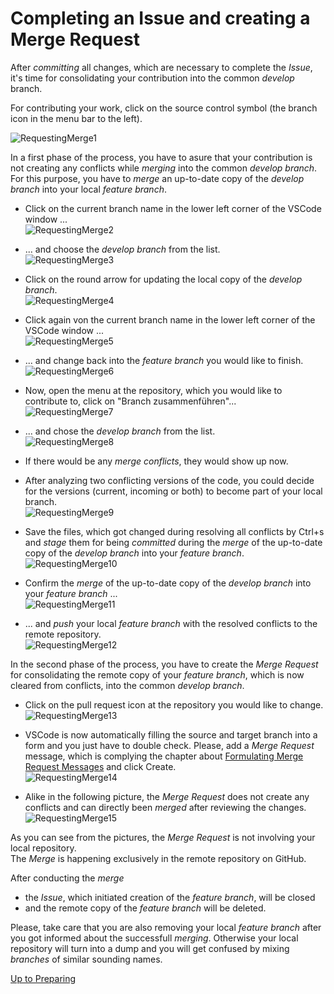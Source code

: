 # Completing an Issue and creating a Merge Request

After _committing_ all changes, which are necessary to complete the _Issue_, it's time for consolidating your contribution into the common _develop_ branch.

For contributing your work, click on the source control symbol (the branch icon in the menu bar to the left).  

![RequestingMerge1](./pictures/RequestingMerge_01.png)

In a first phase of the process, you have to asure that your contribution is not creating any conflicts while _merging_ into the common _develop branch_.
For this purpose, you have to _merge_ an up-to-date copy of the _develop branch_ into your local _feature branch_.

* Click on the current branch name in the lower left corner of the VSCode window ...  
![RequestingMerge2](./pictures/RequestingMerge_02.png)

* ... and choose the _develop branch_ from the list.  
![RequestingMerge3](./pictures/RequestingMerge_03.png)

* Click on the round arrow for updating the local copy of the _develop branch_.  
![RequestingMerge4](./pictures/RequestingMerge_04.png)

* Click again von the current branch name in the lower left corner of the VSCode window ...  
![RequestingMerge5](./pictures/RequestingMerge_05.png)

* ... and change back into the _feature branch_ you would like to finish.  
![RequestingMerge6](./pictures/RequestingMerge_06.png)

* Now, open the menu at the repository, which you would like to contribute to, click on "Branch zusammenführen"...  
![RequestingMerge7](./pictures/RequestingMerge_07.png)

* ... and chose the _develop branch_ from the list.  
![RequestingMerge8](./pictures/RequestingMerge_08.png)

* If there would be any _merge conflicts_, they would show up now.
* After analyzing two conflicting versions of the code, you could decide for the versions (current, incoming or both) to become part of your local branch.  
![RequestingMerge9](./pictures/RequestingMerge_09.png)

* Save the files, which got changed during resolving all conflicts by Ctrl+s and _stage_ them for being _committed_ during the _merge_ of the up-to-date copy of the _develop branch_ into your _feature branch_.  
![RequestingMerge10](./pictures/RequestingMerge_10.png)

* Confirm the _merge_ of the up-to-date copy of the _develop branch_ into your _feature branch_ ...  
![RequestingMerge11](./pictures/RequestingMerge_11.png)

* ... and _push_ your local _feature branch_ with the resolved conflicts to the remote repository.  
![RequestingMerge12](./pictures/RequestingMerge_12.png)

In the second phase of the process, you have to create the _Merge Request_ for consolidating the remote copy of your _feature branch_, which is now cleared from conflicts, into the common _develop branch_.  

* Click on the pull request icon at the repository you would like to change.  
![RequestingMerge13](./pictures/RequestingMerge_13.png)

* VSCode is now automatically filling the source and target branch into a form and you just have to double check. Please, add a _Merge Request_ message, which is complying the chapter about [Formulating Merge Request Messages](../FormulatingCommitMessages/FormulatingCommitMessages.md) and click Create.  
![RequestingMerge14](./pictures/RequestingMerge_14.png)

* Alike in the following picture, the _Merge Request_ does not create any conflicts and can directly been _merged_ after reviewing the changes.  
![RequestingMerge15](./pictures/RequestingMerge_15.png)

As you can see from the pictures, the _Merge Request_ is not involving your local repository.  
The _Merge_ is happening exclusively in the remote repository on GitHub.  

After conducting the _merge_  
* the _Issue_, which initiated creation of the _feature branch_, will be closed
* and the remote copy of the _feature branch_ will be deleted.

Please, take care that you are also removing your local _feature branch_ after you got informed about the successfull _merging_. Otherwise your local repository will turn into a dump and you will get confused by mixing _branches_ of similar sounding names.

[Up to Preparing](../PreparingSpecifying.md)